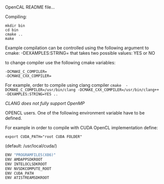OpenCAL README file...

Compiling:
```
mkdir bin
cd bin
cmake ..
make
```
Example compilation can be controlled using  the following argument to cmake:
-DEXAMPLES:STRING= that takes two possible values: YES or NO

to change compiler use the following cmake variables: 
```
-DCMAKE_C_COMPILER=
-DCMAKE_CXX_COMPILER=
```

For example, order to compile using clang compiler 
```cmake  -DCMAKE_C_COMPILER=/usr/bin/clang -DCMAKE_CXX_COMPILER=/usr/bin/clang++ -DEXAMPLES:STRING=YES .. ```

*CLANG does not fully support OpenMP*

OPENCL users. One of the following environment variable have to be  defined.

For example in order to compile with CUDA OpenCL implementation define:
```
export CUDA_PATH="root CUDA FOLDER"
```
(default: /usr/local/cuda/) 
```bash
ENV "PROGRAMFILES(X86)"
ENV AMDAPPSDKROOT
ENV INTELOCLSDKROOT
ENV NVSDKCOMPUTE_ROOT
ENV CUDA_PATH
ENV ATISTREAMSDKROOT
```
